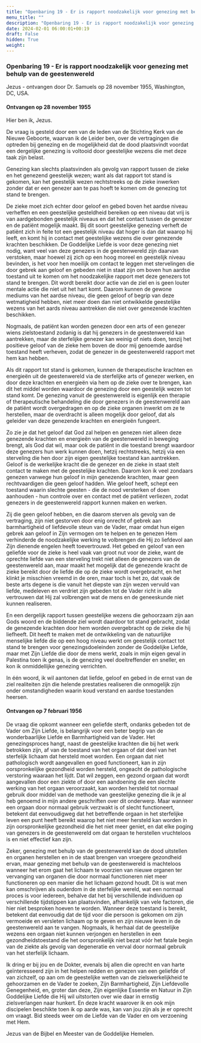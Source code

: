 ```yaml
---
title: "Openbaring 19 - Er is rapport noodzakelijk voor genezing met behulp van de geestenwereld"
menu_title: ""
description: "Openbaring 19 - Er is rapport noodzakelijk voor genezing met behulp van de geestenwereld"
date: 2024-02-01 06:00:01+00:19
draft: False
hidden: True
weight:
---
```

### Openbaring 19 - Er is rapport noodzakelijk voor genezing met behulp van de geestenwereld

Jezus - ontvangen door Dr. Samuels op 28 november 1955, Washington, DC, USA.

#### Ontvangen op 28 november 1955

Hier ben ik, Jezus.

De vraag is gesteld door een van de leden van de Stichting Kerk van de Nieuwe Geboorte, waarvan ik de Leider ben, over de vertragingen die optreden bij genezing en de mogelijkheid dat de dood plaatsvindt voordat een dergelijke genezing is voltooid door geestelijke wezens die met deze taak zijn belast.

Genezing kan slechts plaatsvinden als gevolg van rapport tussen de zieke en het genezend geestelijk wezen; want als dat rapport tot stand is gekomen, kan het geestelijk wezen rechtstreeks op de zieke inwerken zonder dat er een genezer aan te pas hoeft te komen om de genezing tot stand te brengen.

De zieke moet zich echter door geloof en gebed boven het aardse niveau verheffen en een geestelijke gesteldheid bereiken op een niveau dat vrij is van aardgebonden geestelijk niveaus en dat het contact tussen de genezer en de patiënt mogelijk maakt. Bij dit soort geestelijke genezing verheft de patiënt zich in feite tot een geestelijk niveau dat hoger is dan dat waarop hij leeft, en komt hij in contact met geestelijke wezens die over genezende krachten beschikken. De Goddelijke Liefde is voor deze genezing niet nodig, want veel van deze genezers in de geestenwereld zijn daarvan verstoken, maar hoewel zij zich op een hoog moreel en geestelijk niveau bevinden, is het voor hen moeilijk om contact te leggen met stervelingen die door gebrek aan geloof en gebeden niet in staat zijn om boven hun aardse toestand uit te komen om het noodzakelijke rapport met deze genezers tot stand te brengen. Dit wordt bereikt door actie van de ziel en is geen louter mentale actie die niet uit het hart komt. Daarom kunnen de gewone mediums van het aardse niveau, die geen geloof of begrip van deze wetmatigheid hebben, niet meer doen dan niet ontwikkelde geestelijke wezens van het aards niveau aantrekken die niet over genezende krachten beschikken.

Nogmaals, de patiënt kan worden genezen door een arts of een genezer wiens zielstoestand zodanig is dat hij genezers in de geestenwereld kan aantrekken, maar de sterfelijke genezer kan weinig of niets doen, tenzij het positieve geloof van de zieke hem boven de door mij genoemde aardse toestand heeft verheven, zodat de genezer in de geestenwereld rapport met hem kan hebben.

Als dit rapport tot stand is gekomen, kunnen de therapeutische krachten en energieën uit de geestenwereld via de sterfelijke arts of genezer werken, en door deze krachten en energieën via hem op de zieke over te brengen, kan dit het middel worden waardoor de genezing door een geestelijk wezen tot stand komt. De genezing vanuit de geestenwereld is eigenlijk een therapie of therapeutische behandeling die door genezers in de geestenwereld aan de patiënt wordt overgedragen en op de zieke organen inwerkt om ze te herstellen, maar de overdracht is alleen mogelijk door geloof, dat als geleider van deze genezende krachten en energieën fungeert.

Zo zie je dat het geloof dat God zal helpen en genezen niet alleen deze genezende krachten en energieën van de geestenwereld in beweging brengt, als God dat wil, maar ook de patiënt in die toestand brengt waardoor deze genezers hun werk kunnen doen, hetzij rechtstreeks, hetzij via een sterveling die hen door zijn eigen geestelijke toestand kan aantrekken. Geloof is de werkelijke kracht die de genezer en de zieke in staat stelt contact te maken met de geestelijke krachten. Daarom kon ik veel zondaars genezen vanwege hun geloof in mijn genezende krachten, maar geen rechtvaardigen die geen geloof hadden. Wie geloof heeft, schept een toestand waarin slechte geesten - die de nood versterken of doen aanhouden - hun controle over en contact met de patiënt verliezen, zodat genezers in de geestenwereld rapport kunnen maken en werken.

Zij die geen geloof hebben, en die daarom sterven als gevolg van de vertraging, zijn niet gestorven door enig onrecht of gebrek aan barmhartigheid of liefdevolle steun van de Vader, maar omdat hun eigen gebrek aan geloof in Zijn vermogen om te helpen en te genezen Hem verhinderde de noodzakelijke werking te volbrengen die Hij zo liefdevol aan Zijn dienende engelen heeft toevertrouwd. Het gebed en geloof van een geliefde voor de zieke is heel vaak van groot nut voor de zieke, want de oprechte liefde van een sterveling trekt niet alleen de genezers van de geestenwereld aan, maar maakt het mogelijk dat de genezende kracht de zieke bereikt door de liefde die op de zieke wordt overgebracht, en het klinkt je misschien vreemd in de oren, maar toch is het zo, dat vaak de beste arts degene is die vanuit het diepste van zijn wezen vervuld van liefde, medeleven en verdriet zijn gebeden tot de Vader richt in alle vertrouwen dat Hij zal volbrengen wat de mens en de geneeskunde niet kunnen realiseren.

En een dergelijk rapport tussen geestelijke wezens die gehoorzaam zijn aan Gods woord en de biddende ziel wordt daardoor tot stand gebracht, zodat de genezende krachten door hem worden overgebracht op de zieke die hij liefheeft. Dit heeft te maken met de ontwikkeling van de natuurlijke menselijke liefde die op een hoog niveau werkt om geestelijk contact tot stand te brengen voor genezingsdoeleinden zonder de Goddelijke Liefde, maar met Zijn Liefde die door de mens werkt, zoals in mijn eigen geval in Palestina toen ik genas, is de genezing veel doeltreffender en sneller, en kon ik onmiddellijke genezing verrichten.

In één woord, ik wil aantonen dat liefde, geloof en gebed in de ernst van de ziel realiteiten zijn die helende prestaties realiseren die onmogelijk zijn onder omstandigheden waarin koud verstand en aardse toestanden heersen.

#### Ontvangen op 7 februari 1956

De vraag die opkomt wanneer een geliefde sterft, ondanks gebeden tot de Vader om Zijn Liefde, is belangrijk voor een beter begrip van de wonderbaarlijke Liefde en Barmhartigheid van de Vader. Het genezingsproces hangt, naast de geestelijke krachten die bij het werk betrokken zijn, af van de toestand van het orgaan of dat deel van het sterfelijk lichaam dat hersteld moet worden. Een orgaan dat niet pathologisch wordt aangevallen en goed functioneert, kan in zijn oorspronkelijke gezondheid worden hersteld, ongeacht de pathologische verstoring waaraan het lijdt. Dat wil zeggen, een gezond orgaan dat wordt aangevallen door een ziekte of door een aandoening die een slechte werking van het orgaan veroorzaakt, kan worden hersteld tot normaal gebruik door middel van de methode van geestelijke genezing die ik je al heb genoemd in mijn andere geschriften over dit onderwerp. Maar wanneer een orgaan door normaal gebruik verzwakt is of slecht functioneert, betekent dat eenvoudigweg dat het betreffende orgaan in het sterfelijke leven een punt heeft bereikt waarop het niet meer hersteld kan worden in zijn oorspronkelijke gezondheid die het niet meer geniet, en dat elke poging van genezers in de geestenwereld om dat orgaan te herstellen vruchteloos is en niet effectief kan zijn.

Zeker, genezing met behulp van de geestenwereld kan de dood uitstellen en organen herstellen en in de staat brengen van vroegere gezondheid ervan, maar genezing met behulp van de geestenwereld is machteloos wanneer het erom gaat het lichaam te voorzien van nieuwe organen ter vervanging van organen die door normaal functioneren niet meer functioneren op een manier die het lichaam gezond houdt. Dit is wat men kan omschrijven als ouderdom in de sterfelijke wereld, wat een normaal proces is voor iedereen, behalve dat het bij verschillende individuen op verschillende tijdstippen kan plaatsvinden, afhankelijk van vele factoren, die hier niet besproken hoeven te worden. Wanneer deze toestand is bereikt, betekent dat eenvoudig dat de tijd voor die persoon is gekomen om zijn vermoeide en versleten lichaam op te geven en zijn nieuwe leven in de geestenwereld aan te vangen. Nogmaals, ik herhaal dat de geestelijke wezens een orgaan niet kunnen verjongen en herstellen in een gezondheidstoestand die het oorspronkelijk niet bezat vóór het fatale begin van de ziekte als gevolg van degeneratie en verval door normaal gebruik van het sterfelijk lichaam.

Ik dring er bij jou en de Dokter, evenals bij allen die oprecht en van harte geïnteresseerd zijn in het helpen redden en genezen van een geliefde of van zichzelf, op aan om de geestelijke wetten van de zielswerkelijkheid te gehoorzamen en de Vader te zoeken, Zijn Barmhartigheid, Zijn Liefdevolle Genegenheid, en, groter dan deze, Zijn eigenlijke Essentie en Natuur in Zijn Goddelijke Liefde die Hij wil uitstorten over wie daar in ernstig zielsverlangen naar hunkert. En deze kracht waarover ik en ook mijn discipelen beschikte toen ik op aarde was, kan van jou zijn als je er oprecht om vraagt. Bid steeds weer om de Liefde van de Vader en om verzoening met Hem.

Jezus van de Bijbel en Meester van de Goddelijke Hemelen.
